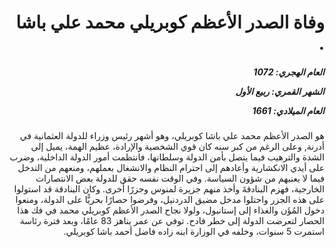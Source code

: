 <h1 dir="rtl">وفاة الصدر الأعظم كوبريلي محمد علي باشا .</h1>

<h5 dir="rtl">العام الهجري:  1072

الشهر القمري: ربيع الأول

العام الميلادي: 1661</h5>

<p dir="rtl">هو الصدر الأعظم محمد علي باشا كوبريلي، وهو أشهر رئيس وزراء للدولة العثمانية في أدرنة, وعلى الرغم من كبر سنه كان قوي الشخصية والإرادة، عظيم الهمة، يميل إلى الشدة والترهيب فيما يتصل بأمن الدولة وسلطانها، فانتظمت أمور الدولة الداخلية، وضرب على أيدي الانكشارية وأعادهم إلى احترام النظام والانشغال بعملهم، ومنعهم من التدخل فيما لا يعنيهم من شؤون السياسة. وفي الوقت نفسه حقق للدولة بعض الانتصارات الخارجية، فهزم البنادقةَ وأخذ منهم جزيرة لمنوس وجزرًا أخرى. وكان البنادقة قد استولوا على هذه الجزر واحتلوا مدخل مضيق الدردنيل، وفرضوا حصارًا بحريًّا على الدولة، ومنعوا دخول المُؤَن والغذاء إلى إستانبول، ولولا نجاح الصدر الأعظم كوبريلي محمد في فك هذا الحصار لتعرضت الدولة إلى خطر فادح. توفي عن عمر يناهز 83 عامًا، وبعد فترة رئاسة استمرت 5 سنوات، وخلفه في الوزارة ابنه زاده فاضل أحمد باشا كوبريلي.</p></br>
